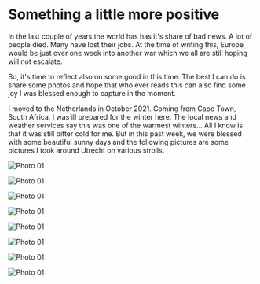 # Something a little more positive

In the last couple of years the world has has it's share of bad news. A lot of people died. Many have lost their jobs. At the time of writing this, Europe would be just over one week into another war which we all are still hoping will not escalate.

So, it's time to reflect also on some good in this time. The best I can do is share some photos and hope that who ever reads this can also find some joy I was blessed enough to capture in the moment.

I moved to the Netherlands in October 2021. Coming from Cape Town, South Africa, I was ill prepared for the winter here. The local news and weather services say this was one of the warmest winters... All I know is that it was still bitter cold for me. But in this past week, we were blessed with some beautiful sunny days and the following pictures are some pictures I took around Utrecht on various strolls.

![Photo 01](../../images/blog_2022_03_04/20220207_093346023_iOS.jpg)

![Photo 01](../../images/blog_2022_03_04/20220212_120826264_iOS.jpg)

![Photo 01](../../images/blog_2022_03_04/20220226_125945017_iOS.jpg)

![Photo 01](../../images/blog_2022_03_04/20220227_111955514_iOS.jpg)

![Photo 01](../../images/blog_2022_03_04/20220228_164844487_iOS.jpg)

![Photo 01](../../images/blog_2022_03_04/20220228_164936437_iOS.jpg)

![Photo 01](../../images/blog_2022_03_04/20220302_154255240_iOS.jpg)

![Photo 01](../../images/blog_2022_03_04/20220302_154309609_iOS.jpg)
